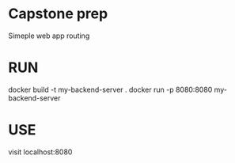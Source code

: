 # Capstone prep
Simeple web app routing


# RUN
docker build -t my-backend-server .
docker run -p 8080:8080 my-backend-server

# USE
visit localhost:8080